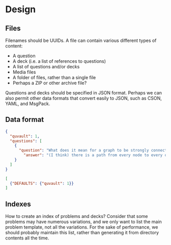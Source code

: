 # Design

## Files

Filenames should be UUIDs.
A file can contain various different types of content:

- A question
- A deck (i.e. a list of references to questions)
- A list of questions and/or decks
- Media files
- A folder of files, rather than a single file
- Perhaps a ZIP or other archive file?

Questions and decks should be specified in JSON format.
Perhaps we can also permit other data formats that
convert easily to JSON, such as CSON, YAML, and MsgPack.

## Data format

```json
{
  "quvault": 1,
  "questions": [
    {
      "question": "What does it mean for a graph to be strongly connected?",
  		"answer": "(I think) there is a path from every node to every other node"
    }
  ]
}
```

```json
[
  {"DEFAULTS": {"quvault": 1}}
]
```

## Indexes

How to create an index of problems and decks?  Consider that some problems may have numerous variations, and we only want to list the main problem template, not all the variations.  For the sake of performance, we should probably maintain this list, rather than generating it from directory contents all the time.

